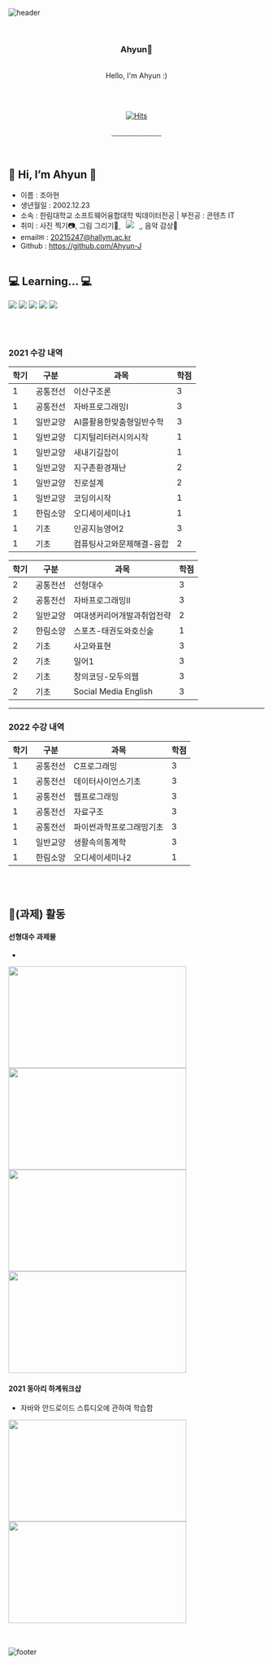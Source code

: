 <!-- - 👋 Hi, I’m @Ahyun-J
- 👀 I’m interested in ...
- 🌱 I’m currently learning ...
- 💞️ I’m looking to collaborate on ...
- 📫 How to reach me ... -->

<!---
Ahyun-J/Ahyun-J is a ✨ special ✨ repository because its `README.md` (this file) appears on your GitHub profile.
You can click the Preview link to take a look at your changes.
--->
![header](https://capsule-render.vercel.app/api?type=waving&&color=gradient&height=100&section=header&fontSize=90)

<div align = "center">

<br/>
<h3>Ahyun🍕</h3><br/>
Hello, I'm Ahyun :)<br/>


<br/><br/>


[![Hits](https://hits.seeyoufarm.com/api/count/incr/badge.svg?url=https%3A%2F%2Fgithub.com%2FAhyun-J&count_bg=%23CCC9F4&title_bg=%23838383&icon=furrynetwork.svg&icon_color=%238FC8FE&title=hits&edge_flat=false)](https://hits.seeyoufarm.com)
<!-- [![Gmail Badge](https://img.shields.io/badge/Gmail-d14836?style=flat-square&logo=Gmail&logoColor=white&link=mailto:jah29741@gmail.com)](mailto:jah29741@gmail.com) -->
<!-- [![Blog Badge](http://img.shields.io/badge/-Blog-green?style=flat-square&logo=Naver&link=https://blog.naver.com/chajuhui123)](https://blog.naver.com/chajuhui123) -->
 
  
﹏﹏﹏﹏﹏﹏﹏


</div>

<br/> 

<!-- ![footer](https://capsule-render.vercel.app/api?type=waving&&color=gradient&height=100&section=footer&fontSize=90) -->
## 👋 Hi, I’m Ahyun 🍕

* 이름 : 조아현
* 생년월일 : 2002.12.23  
* 소속 : 한림대학교 소프트웨어융합대학 빅데이터전공 | 부전공 : 콘텐츠 IT
* 취미 : 사진 찍기📷, 그림 그리기🎨<a href="https://www.instagram.com/unduxk._.02/">
    <img 
        src="http://img.shields.io/badge/-Instagram-black?style=flat&logo=Instagram&link=https://www.instagram.com/unduxk._.02/"
        style="height : auto; margin-left : 10px; margin-right : 10px;"/>
</a>, 음악 감상🎵
* email✉ : 20215247@hallym.ac.kr
* Github : https://github.com/Ahyun-J
<br/><br/>


## 💻 Learning... 💻
<div>
<img src="https://img.shields.io/badge/HTML-E34F26?style=flat-square&logo=HTML5&logoColor=white"/>
<img src="https://img.shields.io/badge/CSS-1572B6?style=flat-square&logo=CSS3&logoColor=white"/>
<img src="https://img.shields.io/badge/JavaScript-F7DF1E?style=flat-square&logo=JavaScript&logoColor=white"/>
<img src="https://img.shields.io/badge/Python-3776AB?style=flat-square&logo=Python&logoColor=white"/>
<img src="https://img.shields.io/badge/C-A8B9CC?style=flat-square&logo=C&logoColor=white"/>
</div>

<br/><br/>

### 2021 수강 내역
|학기|구분|과목|학점|  
|---|---|---|---|  
|1|공통전선|이산구조론|3| 
|1|공통전선|자바프로그래밍I|3| 
|1|일반교양|AI를활용한맞춤형일반수학|3|  
|1|일반교양|디지털리터러시의시작|1|
|1|일반교양|새내기길잡이|1|
|1|일반교양|지구촌환경재난|2|  
|1|일반교양|진로설계|2|  
|1|일반교양|코딩의시작|1|
|1|한림소양|오디세이세미나1|1|
|1|기초|인공지능영어2|3|
|1|기초|컴퓨팅사고와문제해결-융합|2| 

|학기|구분|과목|학점|  
|---|---|---|---|  
|2|공통전선|선형대수|3|  
|2|공통전선|자바프로그래밍II|3|  
|2|일반교양|여대생커리어개발과취업전략|2|  
|2|한림소양|스포츠-태권도와호신술|1|  
|2|기초|사고와표현|3|  
|2|기초|일어1|3|
|2|기초|창의코딩-모두의웹|3| 
|2|기초|Social Media English|3|

---
### 2022 수강 내역
|학기|구분|과목|학점|  
|---|---|---|---|  
|1|공통전선|C프로그래밍|3|
|1|공통전선|데이터사이언스기초|3|  
|1|공통전선|웹프로그래밍|3| 
|1|공통전선|자료구조|3|  
|1|공통전선|파이썬과학프로그래밍기초|3|  
|1|일반교양|생활속의통계학|3
|1|한림소양|오디세이세미나2|1| 


<br/><br/>
## 🌱(과제) 활동
#### 선형대수 과제물
-
<div>
<img src=선형대수 1.png width=350 height=200>  
<img src=선형대수 2.png width=350 height=200>
</div>

<div>
<img src=선형대수 3.png width=350 height=200>  
<img src=선형대수 4.png width=350 height=200>
</div>

<viedo src=선형대수.mp4 width=350 height=200>  

#### 2021 동아리 하계워크샵
-  자바와 안드로이드 스튜디오에 관하여 학습함
<div>
<img src=동아리 1.png width=350 height=200>  
<img src=동아리 2.png width=350 height=200>
  </div>

<!-- -  <iframe src="https://1drv.ms/p/s!AoB8x3vxk5D5gek7gpWeY8ZkbndVbA" width="610px" height="367px" frameborder="0">포함된 
<a target="_blank" href="https://office.com">Microsoft Office</a> 
프레젠테이션, 제공: <a target="_blank" href="https://office.com/webapps">Office</a></iframe>
 -->
 
<br/><br/>
![footer](https://capsule-render.vercel.app/api?type=waving&&color=gradient&height=100&section=footer&fontSize=90)

